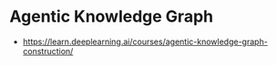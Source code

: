 # Agentic Knowledge Graph
* https://learn.deeplearning.ai/courses/agentic-knowledge-graph-construction/
